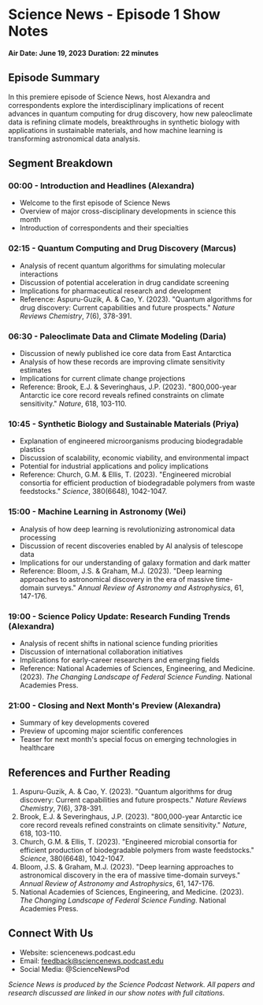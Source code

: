 # Science News - Episode 1 Show Notes
**Air Date: June 19, 2023**
**Duration: 22 minutes**

## Episode Summary
In this premiere episode of Science News, host Alexandra and correspondents explore the interdisciplinary implications of recent advances in quantum computing for drug discovery, how new paleoclimate data is refining climate models, breakthroughs in synthetic biology with applications in sustainable materials, and how machine learning is transforming astronomical data analysis.

## Segment Breakdown

### 00:00 - Introduction and Headlines (Alexandra)
- Welcome to the first episode of Science News
- Overview of major cross-disciplinary developments in science this month
- Introduction of correspondents and their specialties

### 02:15 - Quantum Computing and Drug Discovery (Marcus)
- Analysis of recent quantum algorithms for simulating molecular interactions
- Discussion of potential acceleration in drug candidate screening
- Implications for pharmaceutical research and development
- Reference: Aspuru-Guzik, A. & Cao, Y. (2023). "Quantum algorithms for drug discovery: Current capabilities and future prospects." *Nature Reviews Chemistry*, 7(6), 378-391.

### 06:30 - Paleoclimate Data and Climate Modeling (Daria)
- Discussion of newly published ice core data from East Antarctica
- Analysis of how these records are improving climate sensitivity estimates
- Implications for current climate change projections
- Reference: Brook, E.J. & Severinghaus, J.P. (2023). "800,000-year Antarctic ice core record reveals refined constraints on climate sensitivity." *Nature*, 618, 103-110.

### 10:45 - Synthetic Biology and Sustainable Materials (Priya)
- Explanation of engineered microorganisms producing biodegradable plastics
- Discussion of scalability, economic viability, and environmental impact
- Potential for industrial applications and policy implications
- Reference: Church, G.M. & Ellis, T. (2023). "Engineered microbial consortia for efficient production of biodegradable polymers from waste feedstocks." *Science*, 380(6648), 1042-1047.

### 15:00 - Machine Learning in Astronomy (Wei)
- Analysis of how deep learning is revolutionizing astronomical data processing
- Discussion of recent discoveries enabled by AI analysis of telescope data
- Implications for our understanding of galaxy formation and dark matter
- Reference: Bloom, J.S. & Graham, M.J. (2023). "Deep learning approaches to astronomical discovery in the era of massive time-domain surveys." *Annual Review of Astronomy and Astrophysics*, 61, 147-176.

### 19:00 - Science Policy Update: Research Funding Trends (Alexandra)
- Analysis of recent shifts in national science funding priorities
- Discussion of international collaboration initiatives
- Implications for early-career researchers and emerging fields
- Reference: National Academies of Sciences, Engineering, and Medicine. (2023). *The Changing Landscape of Federal Science Funding*. National Academies Press.

### 21:00 - Closing and Next Month's Preview (Alexandra)
- Summary of key developments covered
- Preview of upcoming major scientific conferences
- Teaser for next month's special focus on emerging technologies in healthcare

## References and Further Reading
1. Aspuru-Guzik, A. & Cao, Y. (2023). "Quantum algorithms for drug discovery: Current capabilities and future prospects." *Nature Reviews Chemistry*, 7(6), 378-391.
2. Brook, E.J. & Severinghaus, J.P. (2023). "800,000-year Antarctic ice core record reveals refined constraints on climate sensitivity." *Nature*, 618, 103-110.
3. Church, G.M. & Ellis, T. (2023). "Engineered microbial consortia for efficient production of biodegradable polymers from waste feedstocks." *Science*, 380(6648), 1042-1047.
4. Bloom, J.S. & Graham, M.J. (2023). "Deep learning approaches to astronomical discovery in the era of massive time-domain surveys." *Annual Review of Astronomy and Astrophysics*, 61, 147-176.
5. National Academies of Sciences, Engineering, and Medicine. (2023). *The Changing Landscape of Federal Science Funding*. National Academies Press.

## Connect With Us
- Website: sciencenews.podcast.edu
- Email: feedback@sciencenews.podcast.edu
- Social Media: @ScienceNewsPod

*Science News is produced by the Science Podcast Network. All papers and research discussed are linked in our show notes with full citations.* 